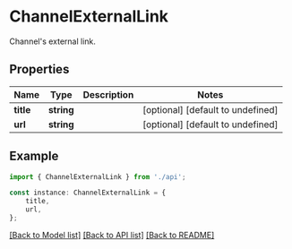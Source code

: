 # ChannelExternalLink

Channel\'s external link.

## Properties

Name | Type | Description | Notes
------------ | ------------- | ------------- | -------------
**title** | **string** |  | [optional] [default to undefined]
**url** | **string** |  | [optional] [default to undefined]

## Example

```typescript
import { ChannelExternalLink } from './api';

const instance: ChannelExternalLink = {
    title,
    url,
};
```

[[Back to Model list]](../README.md#documentation-for-models) [[Back to API list]](../README.md#documentation-for-api-endpoints) [[Back to README]](../README.md)
